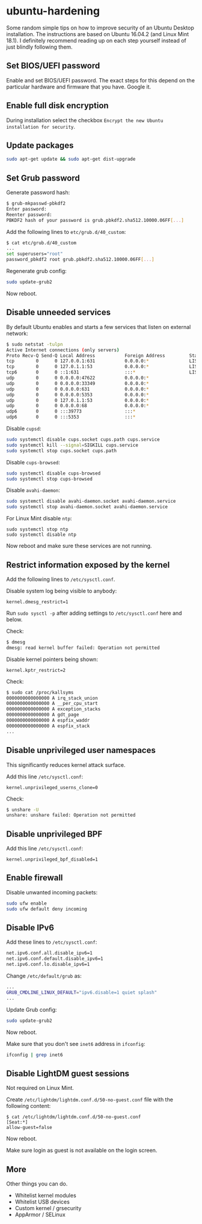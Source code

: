 # ubuntu-hardening

Some random simple tips on how to improve security of an Ubuntu Desktop installation. 
The instructions are based on Ubuntu 16.04.2 (and Linux Mint 18.1).
I definitely recommend reading up on each step yourself instead of just blindly following them.

## Set BIOS/UEFI password

Enable and set BIOS/UEFI password.
The exact steps for this depend on the particular hardware and firmware that you have.
Google it.

## Enable full disk encryption

During installation select the checkbox `Encrypt the new Ubuntu installation for security`.

## Update packages

``` bash
sudo apt-get update && sudo apt-get dist-upgrade
```

## Set Grub password

Generate password hash:
``` bash
$ grub-mkpasswd-pbkdf2
Enter password: 
Reenter password: 
PBKDF2 hash of your password is grub.pbkdf2.sha512.10000.06FF[...]
```

Add the following lines to `etc/grub.d/40_custom`:
``` bash
$ cat etc/grub.d/40_custom
...
set superusers="root"
password_pbkdf2 root grub.pbkdf2.sha512.10000.06FF[...]
```

Regenerate grub config:
``` bash
sudo update-grub2
```

Now reboot.

## Disable unneeded services

By default Ubuntu enables and starts a few services that listen on external network:
``` bash
$ sudo netstat -tulpn
Active Internet connections (only servers)
Proto Recv-Q Send-Q Local Address           Foreign Address         State       PID/Program name
tcp        0      0 127.0.0.1:631           0.0.0.0:*               LISTEN      856/cupsd       
tcp        0      0 127.0.1.1:53            0.0.0.0:*               LISTEN      1050/dnsmasq    
tcp6       0      0 ::1:631                 :::*                    LISTEN      856/cupsd       
udp        0      0 0.0.0.0:47622           0.0.0.0:*                           1050/dnsmasq    
udp        0      0 0.0.0.0:33349           0.0.0.0:*                           855/avahi-daemon: r
udp        0      0 0.0.0.0:631             0.0.0.0:*                           993/cups-browsed
udp        0      0 0.0.0.0:5353            0.0.0.0:*                           855/avahi-daemon: r
udp        0      0 127.0.1.1:53            0.0.0.0:*                           1050/dnsmasq    
udp        0      0 0.0.0.0:68              0.0.0.0:*                           1038/dhclient   
udp6       0      0 :::39773                :::*                                855/avahi-daemon: r
udp6       0      0 :::5353                 :::*                                855/avahi-daemon: r
```

Disable `cupsd`:
``` bash
sudo systemctl disable cups.socket cups.path cups.service
sudo systemctl kill --signal=SIGKILL cups.service
sudo systemctl stop cups.socket cups.path
```

Disable `cups-browsed`:
``` bash
sudo systemctl disable cups-browsed
sudo systemctl stop cups-browsed
```

Disable `avahi-daemon`:
``` bash
sudo systemctl disable avahi-daemon.socket avahi-daemon.service
sudo systemctl stop avahi-daemon.socket avahi-daemon.service
```

For Linux Mint disable `ntp`:
```
sudo systemctl stop ntp
sudo systemctl disable ntp
```

Now reboot and make sure these services are not running.

## Restrict information exposed by the kernel

Add the following lines to `/etc/sysctl.conf`.

Disable system log being visible to anybody:
```
kernel.dmesg_restrict=1
```

Run `sudo sysctl -p` after adding settings to `/etc/sysctl.conf` here and below.

Check:
``` bash
$ dmesg
dmesg: read kernel buffer failed: Operation not permitted
```

Disable kernel pointers being shown:
```
kernel.kptr_restrict=2
```

Check:
``` bash
$ sudo cat /proc/kallsyms
0000000000000000 A irq_stack_union
0000000000000000 A __per_cpu_start
0000000000000000 A exception_stacks
0000000000000000 A gdt_page
0000000000000000 A espfix_waddr
0000000000000000 A espfix_stack
...
```

## Disable unprivileged user namespaces

This significantly reduces kernel attack surface.

Add this line `/etc/sysctl.conf`:
```
kernel.unprivileged_userns_clone=0
```

Check:
``` bash
$ unshare -U
unshare: unshare failed: Operation not permitted
```

## Disable unprivileged BPF

Add this line `/etc/sysctl.conf`:
```
kernel.unprivileged_bpf_disabled=1
```

## Enable firewall

Disable unwanted incoming packets:
``` bash
sudo ufw enable
sudo ufw default deny incoming
```

## Disable IPv6

Add these lines to `/etc/sysctl.conf`:
``` bash
net.ipv6.conf.all.disable_ipv6=1
net.ipv6.conf.default.disable_ipv6=1  
net.ipv6.conf.lo.disable_ipv6=1
```

Change `/etc/default/grub` as:
``` bash
...
GRUB_CMDLINE_LINUX_DEFAULT="ipv6.disable=1 quiet splash"
...
```

Update Grub config:
``` bash
sudo update-grub2
```

Now reboot.

Make sure that you don't see `inet6` address in `ifconfig`:
``` bash
ifconfig | grep inet6
```

## Disable LightDM guest sessions

Not required on Linux Mint.

Create `/etc/lightdm/lightdm.conf.d/50-no-guest.conf` file with the following content:
```
$ cat /etc/lightdm/lightdm.conf.d/50-no-guest.conf
[Seat:*]
allow-guest=false
```

Now reboot.

Make sure login as guest is not available on the login screen.

## More

Other things you can do.

- Whitelist kernel modules
- Whitelist USB devices
- Custom kernel / grsecurity
- AppArmor / SELinux
